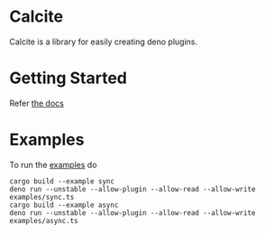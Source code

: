 # Calcite
Calcite is a library for easily creating deno plugins.

# Getting Started
Refer [the docs](https://github.com/Srinivasa314/calcite/tree/master/docs)

# Examples
To run the [examples](https://github.com/Srinivasa314/calcite/tree/master/examples) do
```
cargo build --example sync
deno run --unstable --allow-plugin --allow-read --allow-write examples/sync.ts
cargo build --example async
deno run --unstable --allow-plugin --allow-read --allow-write examples/async.ts
```

